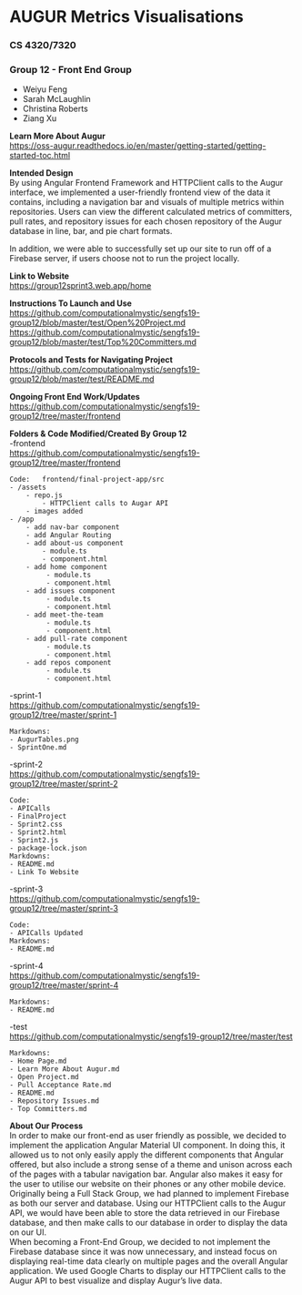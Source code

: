 # AUGUR Metrics Visualisations
### CS 4320/7320
### Group 12 - Front End Group
 - Weiyu Feng
 - Sarah McLaughlin
 - Christina Roberts
 - Ziang Xu 
 
 **Learn More About Augur**  
 https://oss-augur.readthedocs.io/en/master/getting-started/getting-started-toc.html
 

**Intended Design**  
By using Angular Frontend Framework and HTTPClient calls to the Augur interface, we implemented a user-friendly frontend view of the data it contains, including a navigation bar and visuals of multiple metrics within repositories. Users can view the different calculated metrics of committers, pull rates, and repository issues for each chosen repository of the Augur database in line, bar, and pie chart formats.

In addition, we were able to successfully set up our site to run off of a Firebase server, if users choose not to run the project locally.

 **Link to Website**  
 https://group12sprint3.web.app/home

**Instructions To Launch and Use**  
https://github.com/computationalmystic/sengfs19-group12/blob/master/test/Open%20Project.md  
https://github.com/computationalmystic/sengfs19-group12/blob/master/test/Top%20Committers.md

**Protocols and Tests for Navigating Project**  
   https://github.com/computationalmystic/sengfs19-group12/blob/master/test/README.md

**Ongoing Front End Work/Updates**  
   https://github.com/computationalmystic/sengfs19-group12/tree/master/frontend 
   
**Folders & Code Modified/Created By Group 12**  
-frontend  
https://github.com/computationalmystic/sengfs19-group12/tree/master/frontend  

    Code:   frontend/final-project-app/src 
	- /assets
		- repo.js
			- HTTPClient calls to Augar API
		- images added 
	- /app
		- add nav-bar component
		- add Angular Routing
		- add about-us component 
			- module.ts 
			- component.html
		- add home component 
			 - module.ts 
			 - component.html
		- add issues component 
			 - module.ts 
			 - component.html
		- add meet-the-team 
			 - module.ts 
			 - component.html
		- add pull-rate component
			 - module.ts 
			 - component.html
		- add repos component 
			 - module.ts 
			 - component.html
        
-sprint-1  
https://github.com/computationalmystic/sengfs19-group12/tree/master/sprint-1  

    Markdowns:  
	- AugurTables.png  
	- SprintOne.md

-sprint-2  
https://github.com/computationalmystic/sengfs19-group12/tree/master/sprint-2  

    Code:
	- APICalls	
	- FinalProject	
	- Sprint2.css	
	- Sprint2.html	
	- Sprint2.js	
	- package-lock.json
    Markdowns: 
	- README.md	
	- Link To Website	
         
-sprint-3  
https://github.com/computationalmystic/sengfs19-group12/tree/master/sprint-3  

    Code:
	- APICalls Updated  
    Markdowns: 
	- README.md
         
-sprint-4  
https://github.com/computationalmystic/sengfs19-group12/tree/master/sprint-4  

    Markdowns:  
	- README.md 

-test  
https://github.com/computationalmystic/sengfs19-group12/tree/master/test      		  

    Markdowns:  
	- Home Page.md  
	- Learn More About Augur.md  
	- Open Project.md  
	- Pull Acceptance Rate.md	 
	- README.md	 
	- Repository Issues.md	 
	- Top Committers.md 		


   
**About Our Process**  
In order to make our front-end as user friendly as possible, we decided to implement the application Angular Material UI component. In doing this, it allowed us to not only easily apply the different components that Angular offered, but also include a strong sense of a theme and unison across each of the pages with a tabular navigation bar. Angular also makes it easy for the user to utilise our website on their phones or any other mobile device.  
Originally being a Full Stack Group, we had planned to implement Firebase as both our server and database. Using our HTTPClient calls to the Augur API, we would have been able to store the data retrieved in our Firebase database, and then make calls to our database in order to display the data on our UI.  
When becoming a Front-End Group, we decided to not implement the Firebase database since it was now unnecessary, and instead focus on displaying real-time data clearly on multiple pages and the overall Angular application. We used Google Charts to display our HTTPClient calls to the Augur API to best visualize and display Augur’s live data.
  
   

